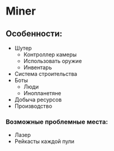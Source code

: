 # Miner

## Особенности:

- Шутер
    - Контроллер камеры
    - Использовать оружие
    - Инвентарь
- Система строительства
- Боты
    - Люди
    - Инопланетяне
- Добыча ресурсов
- Производство

### Возможные проблемные места:
- Лазер
- Рейкасты каждой пули